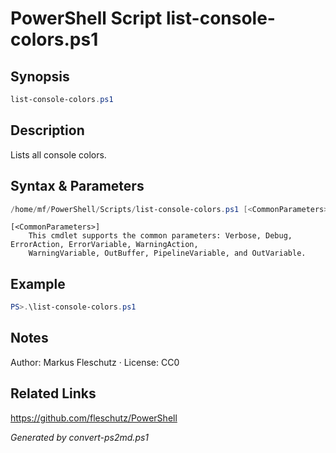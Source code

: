 # PowerShell Script list-console-colors.ps1

## Synopsis
```powershell
list-console-colors.ps1
```

## Description
Lists all console colors.

## Syntax & Parameters
```powershell
/home/mf/PowerShell/Scripts/list-console-colors.ps1 [<CommonParameters>]
```

```
[<CommonParameters>]
    This cmdlet supports the common parameters: Verbose, Debug, ErrorAction, ErrorVariable, WarningAction, 
    WarningVariable, OutBuffer, PipelineVariable, and OutVariable.
```

## Example
```powershell
PS>.\list-console-colors.ps1
```


## Notes
Author: Markus Fleschutz · License: CC0

## Related Links
https://github.com/fleschutz/PowerShell

*Generated by convert-ps2md.ps1*
